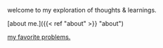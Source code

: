 welcome to my exploration of thoughts & learnings.

[about me.]({{< ref "about" >}} "about")

[my favorite problems.](https://curioushieu.com/post/my-favorite-problems/)

